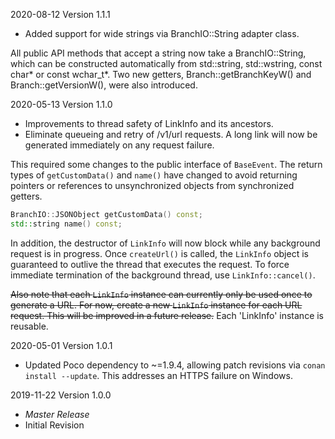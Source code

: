 2020-08-12  Version 1.1.1
  * Added support for wide strings via BranchIO::String adapter class.

  All public API methods that accept a string now take a BranchIO::String,
  which can be constructed automatically from std::string, std::wstring,
  const char\* or const wchar_t\*. Two new getters, Branch::getBranchKeyW()
  and Branch::getVersionW(), were also introduced.

2020-05-13  Version 1.1.0
  * Improvements to thread safety of LinkInfo and its ancestors.
  * Eliminate queueing and retry of /v1/url requests. A long link will now be
    generated immediately on any request failure.

  This required some changes to the public interface of `BaseEvent`. The return
  types of `getCustomData()` and `name()` have changed to avoid returning
  pointers or references to unsynchronized objects from synchronized getters.

  ```c++
  BranchIO::JSONObject getCustomData() const;
  std::string name() const;
  ```

  In addition, the destructor of `LinkInfo` will now block while any background
  request is in progress. Once `createUrl()` is called, the `LinkInfo` object
  is guaranteed to outlive the thread that executes the request. To force
  immediate termination of the background thread, use `LinkInfo::cancel()`.

  ~~Also note that each `LinkInfo` instance can currently only be used once to
  generate a URL. For now, create a new `LinkInfo` instance for each URL
  request. This will be improved in a future release.~~ Each 'LinkInfo' instance
  is reusable.

2020-05-01  Version 1.0.1
  * Updated Poco dependency to ~=1.9.4, allowing patch revisions via `conan install --update`.
    This addresses an HTTPS failure on Windows.

2019-11-22  Version 1.0.0
  * _*Master Release*_
  * Initial Revision
